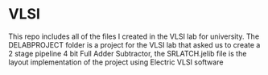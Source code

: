# VLSI
This repo includes all of the files I created in the VLSI lab for university.
The DELABPROJECT folder is a project for the VLSI lab that asked us to create a 2 stage pipeline 4 bit Full Adder Subtractor, the SRLATCH.jelib file is the layout implementation of the project using Electric VLSI software
